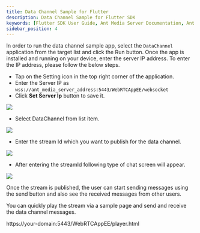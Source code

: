 ```yaml
---
title: Data Channel Sample for Flutter
description: Data Channel Sample for Flutter SDK 
keywords: [Flutter SDK User Guide, Ant Media Server Documentation, Ant Media Server Tutorials]
sidebar_position: 4
---
```


In order to run the data channel sample app, select the `DataChannel` application from the target list and click the Run button. Once the app is installed and running on your device, enter the server IP address. To enter the IP address, please follow the below steps.

* Tap on the Setting icon in the top right corner of the application.
* Enter the Server IP as          `wss://ant_media_server_address:5443/WebRTCAppEE/websocket`
* Click **Set Server Ip** button to save it.

![](@site/static/img/IMG_A2C7D0611FF7-1.jpeg)

 - Select DataChannel from list item.

 ![](@site/static/img/IMG_634E4AB6B820-1.jpeg)

 - Enter the stream Id which you want to publish for the data channel.

![](@site/static/img/IMG_E70F9A26E9DD-1.jpeg)

 - After entering the streamId following type of chat screen will
   appear.
   
![](@site/static/img/IMG_2600ABC725B1-1.jpeg)


Once the stream is published, the user can start sending messages using the send button and also see the received messages from other users.

You can quickly play the stream via a sample page and send and receive the data channel messages.

https://your-domain:5443/WebRTCAppEE/player.html
